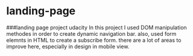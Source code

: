 # landing-page
###landing page project udacity
In this project I used DOM manipulation methodes in order to create dynamic navigation bar.
also, used form elemnts in HTML to create a subscribe form.
there are a lot of areas to improve here, especially in design in mobile view.
